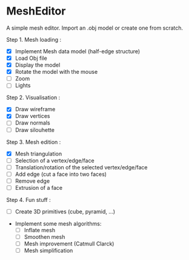 # MeshEditor
A simple mesh editor. Import an .obj model or create one from scratch.

Step 1. Mesh loading :
  - [x] Implement Mesh data model (half-edge structure)
  - [x] Load Obj file
  - [x] Display the model
  - [x] Rotate the model with the mouse
  - [ ] Zoom
  - [ ] Lights

Step 2. Visualisation :
  - [x] Draw wireframe
  - [x] Draw vertices
  - [ ] Draw normals
  - [ ] Draw silouhette

Step 3. Mesh edition :
  - [x] Mesh triangulation
  - [ ] Selection of a vertex/edge/face
  - [ ] Translation/rotation of the selected vertex/edge/face
  - [ ] Add edge (cut a face into two faces)
  - [ ] Remove edge
  - [ ] Extrusion of a face

Step 4. Fun stuff :
  - [ ] Create 3D primitives (cube, pyramid, ...)
  - Implement some mesh algorithms:
    - [ ] Inflate mesh
    - [ ] Smoothen mesh
    - [ ] Mesh improvement (Catmull Clarck)
    - [ ] Mesh simplification
